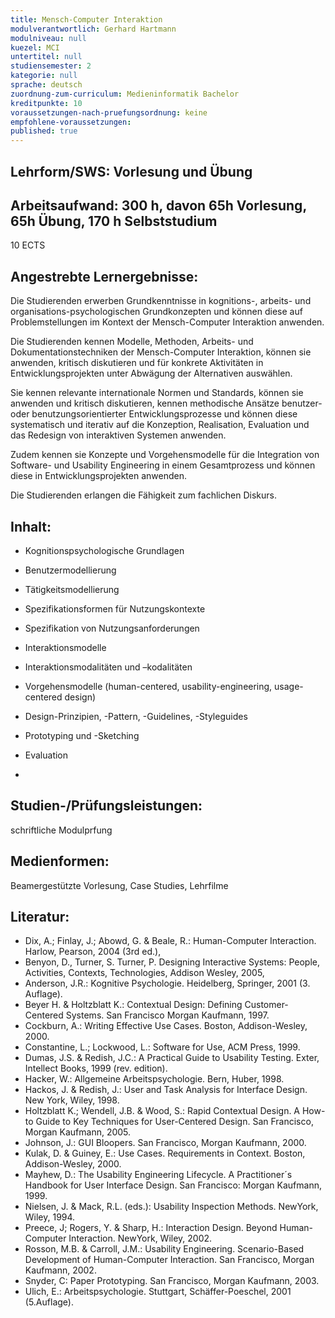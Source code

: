 ```yaml
---
title: Mensch-Computer Interaktion
modulverantwortlich: Gerhard Hartmann
modulniveau: null
kuezel: MCI
untertitel: null
studiensemester: 2
kategorie: null
sprache: deutsch
zuordnung-zum-curriculum: Medieninformatik Bachelor
kreditpunkte: 10
voraussetzungen-nach-pruefungsordnung: keine
empfohlene-voraussetzungen: 
published: true
---
```


## Lehrform/SWS: Vorlesung und Übung


## Arbeitsaufwand: 300 h, davon 65h Vorlesung, 65h Übung, 170 h Selbststudium
10 ECTS



## Angestrebte Lernergebnisse:
Die Studierenden erwerben Grundkenntnisse in kognitions-, arbeits- und organisations-psychologischen Grundkonzepten und können diese 
auf Problemstellungen im Kontext der Mensch-Computer Interaktion anwenden. 

Die Studierenden kennen Modelle, Methoden, Arbeits- und Dokumentationstechniken der Mensch-Computer Interaktion, können sie anwenden, 
kritisch diskutieren und für konkrete Aktivitäten in Entwicklungsprojekten unter Abwägung der Alternativen auswählen. 

Sie kennen relevante internationale Normen und Standards, können sie anwenden und kritisch diskutieren, kennen methodische Ansätze 
benutzer- oder benutzungsorientierter Entwicklungsprozesse und können diese systematisch und iterativ auf die Konzeption, Realisation, 
Evaluation und das Redesign von interaktiven Systemen anwenden. 

Zudem kennen sie Konzepte und Vorgehensmodelle für die Integration von Software- und Usability Engineering in einem Gesamtprozess und 
können diese in Entwicklungsprojekten anwenden. 

Die Studierenden erlangen die Fähigkeit zum fachlichen Diskurs.


## Inhalt:

-	Kognitionspsychologische Grundlagen
-	Benutzermodellierung
-	Tätigkeitsmodellierung
-	Spezifikationsformen für Nutzungskontexte
-	Spezifikation von Nutzungsanforderungen
-	Interaktionsmodelle
-	Interaktionsmodalitäten und –kodalitäten
-	Vorgehensmodelle (human-centered, usability-engineering, usage-centered design)
-	Design-Prinzipien, -Pattern, -Guidelines, -Styleguides
-	Prototyping und -Sketching
-	Evaluation

- 
## Studien-/Prüfungsleistungen:
schriftliche Modulprfung

## Medienformen:
Beamergestützte Vorlesung, Case Studies, Lehrfilme

## Literatur:
- Dix, A.; Finlay, J.; Abowd, G. & Beale, R.: Human-Computer Interaction. Harlow, Pearson, 2004 (3rd ed.),
- Benyon, D., Turner, S. Turner, P.  Designing Interactive Systems: People, Activities, Contexts, Technologies, Addison Wesley, 2005,
- Anderson, J.R.: Kognitive Psychologie. Heidelberg, Springer, 2001 (3. Auflage).
- Beyer H. & Holtzblatt K.: Contextual Design: Defining Customer-Centered Systems. San Francisco Morgan Kaufmann, 1997.
- Cockburn, A.: Writing Effective Use Cases. Boston, Addison-Wesley, 2000.
- Constantine, L.; Lockwood, L.: Software for Use, ACM Press, 1999.
- Dumas, J.S. & Redish, J.C.: A Practical Guide to Usability Testing. Exter, Intellect Books, 1999 (rev. edition).
- Hacker, W.: Allgemeine Arbeitspsychologie. Bern, Huber, 1998.
- Hackos, J. & Redish, J.: User and Task Analysis for Interface Design. New York, Wiley, 1998.
- Holtzblatt K.; Wendell, J.B. & Wood, S.: Rapid Contextual Design. A How-to Guide to Key Techniques for User-Centered Design. San Francisco, Morgan Kaufmann, 2005.
- Johnson, J.: GUI Bloopers. San Francisco, Morgan Kaufmann, 2000.
- Kulak, D. & Guiney, E.: Use Cases. Requirements in Context. Boston, Addison-Wesley, 2000.
- Mayhew, D.: The Usability Engineering Lifecycle. A Practitioner´s Handbook for User Interface Design. San Francisco: Morgan Kaufmann, 1999.
- Nielsen, J. & Mack, R.L. (eds.): Usability Inspection Methods. NewYork, Wiley, 1994.
- Preece, J; Rogers, Y. & Sharp, H.: Interaction Design. Beyond Human-Computer Interaction. NewYork, Wiley, 2002.
- Rosson, M.B. & Carroll, J.M.: Usability Engineering. Scenario-Based Development of Human-Computer Interaction. San Francisco, Morgan Kaufmann, 2002.
- Snyder, C: Paper Prototyping. San Francisco, Morgan Kaufmann, 2003.
- Ulich, E.: Arbeitspsychologie. Stuttgart, Schäffer-Poeschel, 2001 (5.Auflage).

